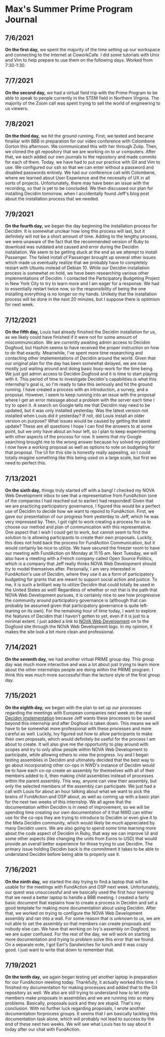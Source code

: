 # Max's Summer Prime Program Journal

## 7/6/2021
**On the first day,** we spent the majority of the time setting up our workspace and connecting to the Internet at CoworkCafe. I did some tutorials with Unix and Vim to help prepare to use them on the following days. Worked from 7:30-1:30.  

## 7/7/2021
**On the second day,** we had a virtual field trip with the Prime Program to be able to speak to people currently in the STEM field in Northern Virginia. The majority of the Zoom call was spent trying to sell the world of engineering to us viewers.  

## 7/8/2021
**On the third day,** we hit the ground running. First, we tested and became fmailiar with BBB in preparation for our video conference with Colombene Gorton this afternoon. We communicated this with her through Zulip. Then, we cloned the git repository that we are working on to ur computers. After that, we each added our own journals to the repository and made commits for each of them. Today, we have had to put our practice with Git and Vim to use. We configured our ssh so that we can enter without a password and disabled passwords entirely. We had our conference call with Colombene, where we learned about User Experience and the necessity of UX in all sorts of projects. Unfortunately, there may have been an issue with the recording, so that is yet to be concluded. We then discussed our plan for installing Decidim tomorrow, when I accidentally found Jeff's blog post about the installation process that we needed.  

## 7/9/2021
**On the fourth day,** we began the day beginning the installation process for Decidim. It is somewhat unclear how long this process will last, but it definitely will not be a short amount of time. Adding to the lengthy process, we were unaware of the fact that the recommended version of Ruby to download was outdated and caused and error during the Decidim installation. We seem to be getting stuck at the end as we attempt to install Passenger. The failed install of Passenger brought up several other issues which made us eventually realize that we probably have to completely restart with Ubuntu instead of Debian 10. While our Decidim installation process is somewhat on hold, we have been researching various other implementations of Decidim. I contacted the Participatory Budgeting Project in New York City to try to learn more and I am eager for a response. We had to essentially restart twice now, so the responsibility of being the one installing everything is no longer on my hands. Unlikely that the installation process will be done in the next 20 minutes, but I suppose there is optimism for next week.  

## 7/12/2021
**On the fifth day,** Louis had already finished the Decidim installation for us, as we likely could have finished if it were not for some amount of miscommunication. We are currently awaiting admin access to Decidim Dogfood, but Hashim seems to have received the proper instruction on how to do that exactly. Meanwhile, I've spent more time researching and contacting other implementations of Decidim around the world. Given that our original plan for the day has been somewhat delayed, we are now mostly just waiting around and doing basic busy-work for the time being. We just got admin access to Decidim Dogfood and it is time to start playing with it. This period of time to investigate Decidim's capabilities is what this internship's goal is, so I'm ready to take this seriously and hit the ground running. I have created a process with an introduction, a survey, and a proposal. However, I seem to keep running into an issue with the proposal where I get an error message about a problem with the server each time I try to open it. A search on Google tells me that Decidim may need to be updated, but it was only installed yesterday. Was the latest version not installed when Louis did it yesterday? If not, did Louis install an older version on purpose? What issues would be caused by getting the latest update? These are all questions I hope I can find the answers to at some point, but we only have about an hour left, so I plan to keep experimenting with other aspects of the process for now. It seems that my Google searching brought me to the wrong answer because Ivy solved my problem! I now have a working proposal as well as options to vote on budgeting for that proposal. The UI for this site is honestly really appealing, so I could totally imagine something like this being used on a large scale, but first we need to perfect this.  

## 7/13/2021
**On the sixth day,** things truly started off with a bang! I checked my NOVA Web Development inbox to see that a representative from FundAction (one of the companies I had reached out to earlier) had responded! Given that we are practicing participatory governance, I figured this would be a perfect use of Decidim to decide how we want to repond to FundAction. First, we gave our presentation of our progress from yesterday to Jeff, which he was very impressed by. Then, I got right to work creating a process for us to choose our method and plan of communication with this representative. One aspect that I wish I could get to work, but cannot seem to find the solution to is allowing participants to create their own proposals. Luckily, this does not hold back the process for FundAction Communication, but it would certainly be nice to utilize. We have secured the freezer room to have our meeting with FundAction on Monday at 11:15 am. Next Tuesday, we will also have a meeting with a French company called Open Source Politics, which is a company that Jeff really thinks NOVA Web Development should try to model themselves after. Personally, I am very interested in FundAction's use of Decidim, where they use it as a form of participatory budgeting for grants that are meant to support social action and justice. To me, it is such a brilliant way to utilize Decidim that could totally be used in the United States as well! Regardless of whether or not that is the path that NOVA Web Development pursues, it is certainly nice to see how progressive the community around participatory governance is (although that can probably be assumed given that participatory governance is quite left-leaning on its own). For the remaining hour of time today, I want to explore the features of Decidim that I haven't gotten to yet, even if it is just to a minimal extent. I just added a link to [NOVA Web Development](https://novawebdevelopment.org/) on to the Dogfood site through the NOVA Web Development logo. In my opinion, it makes the site look a bit more clean and professional.  

## 7/14/2021
**On the seventh day,** we had another virtual PRIME group day. This group day was much more interactive and was a lot about just trying to learn more about the other internships people are doing within the PRIME program. I think this was much more successful than the lecture style of the first group day.  

## 7/15/2021
**On the eighth day,** we began with the plan to set up our processes regarding the meetings with European companies next week on the real [Decidim implementation](https://ustechworkercoops.org/) because Jeff wants these processes to be saved beyond this internship and after Dogfood is taken down. This means we will have to be somewhat more professional with these processes and more careful as well. Luckily, Ivy figured out how to allow participants to make their own proposals, which would definitely be useful for the process I am about to create. It will also give me the opportunity to play around with scopes and try to only allow people within NOVA Web Development to participate, while allowing others to view the progress. Ivy and I began testing assemblies in Decidim and ultimately decided that the best way to go about incorporating other co-ops in NWD's instance of Decidim would be to have each co-op create an assembly for themselves with all of their members added to it, then making child assemblies instead of processes within the parent assembly. This way, anyone can view their assembly, but only the selected members of the assembly can participate. We just had a call with Louis for about an hour talking about what we want to pick the brains of FundAction and OSP about, as well as coming up with a basic plan for the next two weeks of this internship. We all agree that the documentation within Decidim is in need of improvement, so we will be spending time creating our own documentation of it that NWD can either use for the co-ops they are trying to introduce to Decidim or even give it to the Meta Decidim community, which would likely be much appreciated by many Decidim users. We are also going to spend some time learning more about the code aspect of Decidim in Ruby, that way we can improve UI and some other aspects (like changing the units from Euros to USD) that would provide an overall better experience for those trying to use Decidim. The primary issue holding Decidim back is the commitment it takes to be able to understand Decidim before being able to properly use it.  

## 7/16/2021
**On the ninth day,** we started the day trying to find a laptop that will be usable for the meetings with FundAction and OSP next week. Unfortunately, our quest was unsuccessful and we basically used the first hour learning that we need a better laptop to handle a BBB meeting. I created a fairly basic document that explains how to create a process in Decidim and set a good template for making more documentation about using Decidim. After that, we worked on trying to configure the NOVA Web Development assembly and ran into a wall. For some reason that is unknown to us, we are not able to set the assembly so that members can create proposals and nobody else can. We have that working on Ivy's assembly on Dogfood, so we are super confused. For the rest of the day, we will work on starting more documentation and trying to problem solve this error that we found. On a separate note, I got Earl's Sandwiches for lunch and it was crazy good. I just want to write that down to remember that.  

## 7/19/2021
**On the tenth day,** we again began testing yet another laptop in preparation for our FundAction meeting today. Thankfully, it actually worked this time. I finished my documentation for making processes and added that to the Git repository as well. We also are still trying to understand how to let only members make proposals in assemblies and we are running into so many problems. Basically, proposals suck and they are stupid. That's my conclusion. With no further luck regarding proposals, I wrote another documentation forprocess groups. It seems that I am basically tackling this documentation task alone, which will probably not lead to success by the end of these next two weeks. We will see what Louis has to say about it today after our chat with FundAction.  

